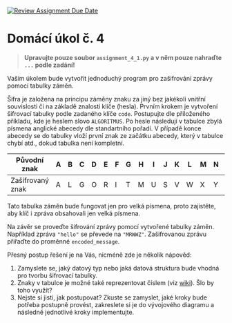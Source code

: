 [![Review Assignment Due Date](https://classroom.github.com/assets/deadline-readme-button-24ddc0f5d75046c5622901739e7c5dd533143b0c8e959d652212380cedb1ea36.svg)](https://classroom.github.com/a/uJ5CHUfF)
# Domácí úkol č. 4
> **Upravujte pouze soubor `assignment_4_1.py` a v něm pouze nahraďte `...` podle zadání!**

Vaším úkolem bude vytvořit jednoduchý program pro zašifrování zprávy pomocí tabulky záměn.

Šifra je založena na principu záměny znaku za jiný bez jakékoli vnitřní souvislosti či na základě znalosti klíče 
(hesla). Prvním krokem je vytvoření šifrovací tabulky podle zadaného klíče `code`. Postupujte dle přiloženého příkladu, 
kde je heslem slovo `ALGORITMUS`. Po hesle následují v tabulce zbylá písmena anglické abecedy dle standartního pořadí. 
V případě konce abecedy se do tabulky vloží první znak ze začátku abecedy, který v tabulce chybí atd., dokud tabulka 
není kompletní.

| Původní znak     | A | B | C | D | E | F | G | H | I | J | K | L | M | N | O | P | Q | R | S | T | U | V | W | X | Y | Z |
|------------------|---|---|---|---|---|---|---|---|---|---|---|---|---|---|---|---|---|---|---|---|---|---|---|---|---|---|
| Zašifrovaný znak | A | L | G | O | R | I | T | M | U | S | V | W | X | Y | Z | B | C | D | E | F | H | J | K | N | P | Q |

Tato tabulka záměn bude fungovat jen pro velká písmena, proto zajistěte, aby klíč i zpráva obsahovali jen velká písmena.

Na závěr se proveďte šifrování zprávy pomocí vytvořené tabulky záměn. 
Například zpráva `"hello"` se převede na `"MRWWZ"`. Zašifrovanou zprávu přiřaďte do proměnné `encoded_message`.

Přesný postup řešení je na Vás, nicméně zde je několik nápověd:
1. Zamyslete se, jaký datový typ nebo jaká datová struktura bude vhodná pro tvorbu šifrovací tabulky.
2. Znaky v tabulce je možné také reprezentovat číslem (viz [wiki](https://en.wikipedia.org/wiki/ASCII#Printable_characters)).
   Šlo by toho využít?
3. Nejste si jisti, jak postupovat? Zkuste se zamyslet, jaké kroky bude potřeba postupně provést, zakreslete si je do 
   vývojového diagramu a následně jednotlivé kroky implementujte.
